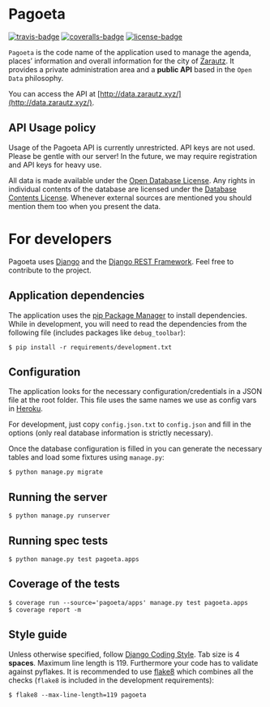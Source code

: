 Pagoeta
=======

[![travis-badge]][travis]
[![coveralls-badge]][coveralls]
[![license-badge]](LICENSE)

`Pagoeta` is the code name of the application used to manage the  agenda, places’ information
and overall information for the city of [Zarautz](http://www.zarautz.org/). It provides a private
administration area and a **public API** based in the `Open Data` philosophy.

You can access the API at [http://data.zarautz.xyz/](http://data.zarautz.xyz/).

API Usage policy
----------------
Usage of the Pagoeta API is currently unrestricted. API keys are not used. Please be gentle with our server!
In the future, we may require registration and API keys for heavy use.

All data is made available under the [Open Database License](http://opendatacommons.org/licenses/odbl/1.0/).
Any rights in individual contents of the database are licensed under the
[Database Contents License](http://opendatacommons.org/licenses/dbcl/1.0/).
Whenever external sources are mentioned you should mention them too when you present the data.


For developers
==============

Pagoeta uses [Django](https://www.djangoproject.com/) and the
[Django REST Framework](http://www.django-rest-framework.org/). Feel free to contribute to the project.

Application dependencies
------------------------
The application uses the [pip Package Manager](http://pip.readthedocs.org/en/latest/) to install dependencies.
While in development, you will need to read the dependencies from the following file (includes packages like
`debug_toolbar`):

    $ pip install -r requirements/development.txt

Configuration
-------------
The application looks for the necessary configuration/credentials in a JSON file at the root folder.
This file uses the same names we use as config vars in [Heroku](https://devcenter.heroku.com/articles/config-vars).

For development, just copy `config.json.txt` to `config.json` and fill in the options (only real database information
is strictly necessary).

Once the database configuration is filled in you can generate the necessary tables and load some fixtures using
`manage.py`:

    $ python manage.py migrate

Running the server
------------------
    $ python manage.py runserver

Running spec tests
------------------
    $ python manage.py test pagoeta.apps

Coverage of the tests
---------------------
    $ coverage run --source='pagoeta/apps' manage.py test pagoeta.apps
    $ coverage report -m

Style guide
-----------
Unless otherwise specified, follow
[Django Coding Style](https://docs.djangoproject.com/en/1.8/internals/contributing/writing-code/coding-style/).
Tab size is 4 **spaces**. Maximum line length is 119. Furthermore your code has to validate against pyflakes.
It is recommended to use [flake8](https://pypi.python.org/pypi/flake8) which combines all the checks
(`flake8` is included in the development requirements):

    $ flake8 --max-line-length=119 pagoeta


[travis-badge]: https://travis-ci.org/zarautz/pagoeta.svg?branch=master
[travis]: https://travis-ci.org/zarautz/pagoeta?branch=master
[coveralls-badge]: https://coveralls.io/repos/zarautz/pagoeta/badge.svg?branch=master
[coveralls]: https://coveralls.io/r/zarautz/pagoeta?branch=master
[license-badge]: https://img.shields.io/badge/license-MIT-blue.svg

